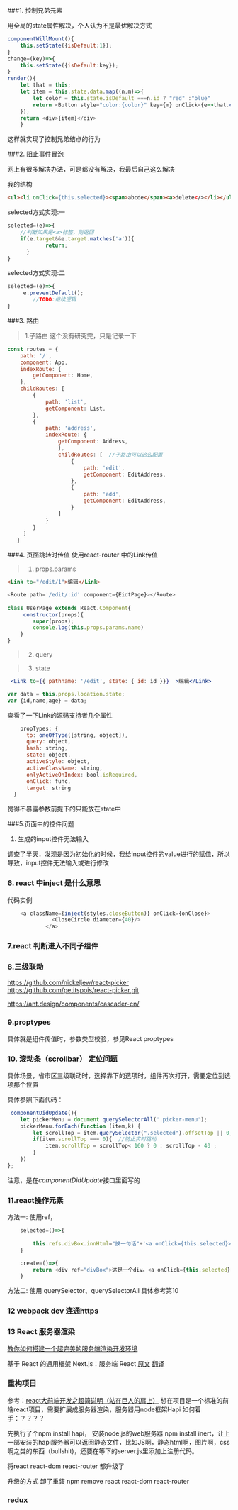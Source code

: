 ###1. 控制兄弟元素
	
用全局的state属性解决，个人认为不是最优解决方式

```javascript 
componentWillMount(){
	this.setState({isDefault:1});
}	
change=(key)=>{
	this.setState({isDefault:key});
}	
render(){
	let that = this;
	let item = this.state.data.map((n,m)=>{
		let color = this.state.isDefault ===n.id ? "red" :"blue"
		return <Button style="color:{color}" key={m} onClick={e=>that.change(n.id)}>{n.name}</Button>
	});
	return <div>{item}</div>
	}

```

这样就实现了控制兄弟结点的行为
	

###2. 阻止事件冒泡
	
网上有很多解决办法，可是都没有解决，我最后自己这么解决

我的结构

``` html
<ul><li onClick={this.selected}><span>abcde</span><a>delete</></li></ul>
```

selected方式实现:一

```javascript 
selected=(e)=>{
	//判断如果是<a>标签，则返回
	if(e.target&&e.target.matches('a')){
            return;
      }
}
```
selected方式实现:二
```javascript 
selected=(e)=>{
	 e.preventDefault();
        //TODO:继续逻辑
}
```

###3. 路由  
	
>1.子路由  这个没有研究完，只是记录一下

```javascript 
const routes = {
    path: '/',
    component: App,
    indexRoute: {
        getComponent: Home,
    },
    childRoutes: [
        {
            path: 'list',
            getComponent: List,
        },
        {
            path: 'address',
	        indexRoute: {
                getComponent: Address,
	            },
	            childRoutes: [  //子路由可以这么配置
	                {
	                    path: 'edit',
	                    getComponent: EditAddress,
	                },
	                {
	                    path: 'add',
	                    getComponent: EditAddress,
	                }
	            ]
            }
        }
     ]
   }
```


###4. 页面跳转时传值 
使用react-router 中的Link传值
>1. props.params

```html
<Link to="/edit/1">编辑</Link>
```

```javascript
<Route path='/edit/:id' component={EidtPage}></Route>
  
class UserPage extends React.Component{
     constructor(props){
        super(props);
        console.log(this.props.params.name)
    }
}

```

>2. query

>3. state


```jsx
 <Link to={{ pathname: '/edit', state: { id: id }}}  >编辑</Link>
```
```javascript
var data = this.props.location.state;
var {id,name,age} = data;
```

查看了一下Link的源码支持者几个属性
```javascript
    propTypes: {
      to: oneOfType([string, object]),
      query: object,
      hash: string,
      state: object,
      activeStyle: object,
      activeClassName: string,
      onlyActiveOnIndex: bool.isRequired,
      onClick: func,
      target: string
  }
```
觉得不暴露参数前提下的只能放在state中


###5.页面中的控件问题
1. 生成的input控件无法输入

调查了半天，发现是因为初始化的时候，我给input控件的value进行的赋值，所以导致，input控件无法输入或进行修改





### 6. react 中inject 是什么意思
代码实例

```javascript
	<a className={inject(styles.closeButton)} onClick={onClose}>
              <CloseCircle diameter={40}/>
            </a>
```


### 7.react 判断进入不同子组件



### 8.三级联动

https://github.com/nickeljew/react-picker
https://github.com/petitspois/react-picker.git

https://ant.design/components/cascader-cn/



### 9.proptypes 
	
具体就是组件传值时，参数类型校验，参见React proptypes


### 10. 滚动条（scrollbar） 定位问题
具体场景，省市区三级联动时，选择靠下的选项时，组件再次打开，需要定位到选项那个位置	

具体参照下面代码：


```javascript
 componentDidUpdate(){
	let pickerMenu = document.querySelectorAll('.picker-menu');
	pickerMenu.forEach(function (item,k) {
		let scrollTop = item.querySelector(".selected").offsetTop || 0;
		if(item.scrollTop === 0){  //防止实时跳动
			item.scrollTop = scrollTop< 160 ? 0 : scrollTop - 40 ;
		}
	})
};

```

注意，是在*componentDidUpdate*接口里面写的


### 11.react操作元素

方法一: 使用ref，

```javascript
	selected=()=>{
	
		this.refs.divBox.innHtml="换一句话"+'<a onClick={this.selected}>换一下</a>'
	}

	create=()=>{
		return <div ref="divBox">这是一个div。<a onClick={this.selected}>换一下</a></div>
	}

```
方法二: 使用 querySelector、querySelectorAll 具体参考第10 




### 12 webpack dev 连通https





### 13 React 服务器渲染

[教你如何搭建一个超完美的服务端渲染开发环境](https://www.jianshu.com/p/0ecd727107bb)

基于 React 的通用框架 Next.js：服务端 React
	[原文](https://scotch.io/tutorials/react-universal-with-next-js-server-side-react)
	[翻译](http://www.zcfy.cc/article/react-universal-with-next-js-server-side-react-2158.html)
	
	
	
### 重构项目

参考：[react大前端开发之超简说明（站在巨人的肩上）](https://www.cnblogs.com/lihan829/p/5947512.html)
想在项目是一个标准的前端react项目，需要扩展成服务器渲染，服务器用node框架Hapi
如何着手：？？？？

先执行了个npm install hapi， 安装node.js的web服务器	
npm install inert，让上一部安装的hapi服务器可以返回静态文件，比如JS啊，静态html啊，图片啊，css啊之类的东西（bullshit)，还要在等下的server.js里添加上注册代码。
 

将react react-dom react-router 都升级了

升级的方式 卸了重装 npm remove react react-dom react-router


### redux


 
